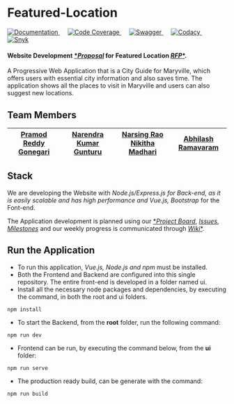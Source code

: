 # Featured-Location
<p>
     <a target="_blank" rel="noopener noreferrer" href="https://pramod096.github.io/vuese-featuredlocation-doc/">
    <img alt="Documentation" src="https://img.shields.io/badge/Documentation-%2341B883.svg?style=flat&logo=Vue.js&logoColor=white"/>
        </a>
  &emsp;
    <a target="_blank" rel="noopener noreferrer" href="https://github.com/pramod096/jest-testcoverage-featuredlocation">
    <img alt="Code Coverage" src="https://img.shields.io/badge/Code Coverage%20-%23E34F26.svg?logo=jest&logoColor=white">
      </a>
   &emsp;
      <a target="_blank" rel="noopener noreferrer" href="https://github.com/pramod096/swagger-featuredlocation-doc">
    <img alt="Swagger" src="https://img.shields.io/badge/Swagger-%234DB33D.svg?style=flat&logo=swagger&logoColor=white"/>
        </a>
     &emsp;
      <a target="_blank" rel="noopener noreferrer" href="https://www.codacy.com/gh/pramod096/Featured-Location/dashboard?utm_source=github.com&amp;utm_medium=referral&amp;utm_content=pramod096/Featured-Location&amp;utm_campaign=Badge_Grade">
    <img alt="Codacy" src="https://img.shields.io/badge/Code Quality-%33880ff.svg?style=flat&logo=codacy&logoColor=white"/>
        </a>
   &emsp;
        <a target="_blank" rel="noopener noreferrer" href="https://snyk.io/test/github/pramod096/Featured-Location">
    <img alt="Snyk" src="https://img.shields.io/badge/Vulnerabilities%20-%2314354C.svg?style=flat&logo=snyk&logoColor=white"/>
          </a>
</p>

#### Website Development [**Proposal*](https://github.com/pramod096/Proposal-4B/blob/main/Proposal.md) for Featured Location [*RFP**](https://github.com/KeerthiMuli/featured-locations/blob/main/RFP.md).

A Progressive Web Application that is a City Guide for Maryville, which offers users with essential city information and also saves time. The application shows all the places to visit in Maryville and users can also suggest new locations.

## Team Members
|[Pramod Reddy Gonegari](https://github.com/pramod096) | [Narendra Kumar Gunturu](https://github.com/Narendra-kumar-Gunturu) |  [Narsing Rao Nikitha Madhari](https://github.com/NikithaMN-05) |  [Abhilash Ramavaram](https://github.com/AbhiRam0099) |
|:------:|:------:|:------:|:------:|

## Stack

We are developing the Website with **Node.js/Express.js* for Back-end, as it is easily scalable and has high performance and *Vue.js*, *Bootstrap** for the Font-end.

The Application development is planned using our [**Project Board*](https://github.com/pramod096/Featured-Location/projects/1), [*Issues*](https://github.com/pramod096/Featured-Location/issues), [*Milestones*](https://github.com/pramod096/Featured-Location/milestones) and our weekly progress is communicated through [*Wiki**](https://github.com/pramod096/Featured-Location/wiki).


## Run the Application
- To run this application, **Vue.js*, *Node.js* and *npm** must be installed.
- Both the Frontend and Backend are configured into this single repository. The entire front-end is developed in a folder named ui.
- Install all the necessary node packages and dependencies, by executing the command, in both the root and ui folders.
```
npm install
```
- To start the Backend, from the **root** folder, run the following command:
```
npm run dev
```

- Frontend can be run, by executing the command below, from the **ui** folder:
```
npm run serve
```

- The production ready build, can be generate with the command:
```
npm run build
```

